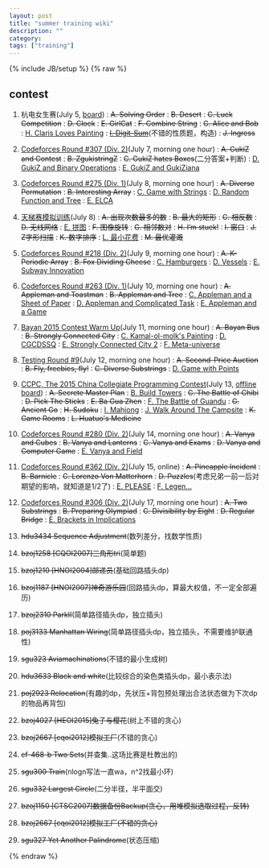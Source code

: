```yaml
---
layout: post
title: "summer training wiki"
description: ""
category: 
tags: ["training"]
---
```

{% include JB/setup %}
{% raw %}

## contest

1. 杭电女生赛(July 5, [board][1])
:  <del>A. Solving Order</del>
:  <del>B. Desert</del>
:  <del>C. Luck Competition</del>
:  <del>D. Clock</del>
:  <del>E. GirlCat</del>
:  <del>F. Combine String</del>
:  <del>G. Alice and Bob</del>
:  [H. Claris Loves Painting][2]
:  <del>[I. Digit-Sum][3]</del>(不错的性质题，构造)
:  <del>J. Ingress</del>

2. [Codeforces Round #307 (Div. 2)][4](July 7, morning one hour)
:  <del>A. GukiZ and Contest</del>
:  <del>B. ZgukistringZ</del>
:  <del>C. GukiZ hates Boxes</del>(二分答案+判断)
:  [D. GukiZ and Binary Operations][5]
:  [E. GukiZ and GukiZiana][6]

3. [Codeforces Round #275 (Div. 1)][7](July 8, morning one hour)
:  <del>A. Diverse Permutation</del>
:  <del>B. Interesting Array</del>
:  [C. Game with Strings][8]
:  [D. Random Function and Tree][9]
:  [E. ELCA][10]

4. [天梯赛模拟训练][11](July 8)
:  <del>A. 出现次数最多的数</del>
:  <del>B. 最大的矩形</del>
:  <del>C. 相反数</del>
:  <del>D. 无线网络</del>
:  [E. 拼图][12]
:  <del>F. 图像旋转</del>
:  <del>G. 相邻数对</del>
:  <del>H. I’m stuck!</del>
:  <del>I. 窗口</del>
:  <del>J. Z字形扫描</del>
:  <del>K. 数字排序</del>
:  [L. 最小花费][13]
:  <del>M. 最优灌溉</del>

5. [Codeforces Round #218 (Div. 2)][14](July 9, morning one hour)
:  <del>A. K-Periodic Array</del>
:  <del>B. Fox Dividing Cheese</del>
:  [C. Hamburgers][15]
:  [D. Vessels][16]
:  [E. Subway Innovation][17]

6. [Codeforces Round #263 (Div. 1)][18](July 10, morning one hour)
:  <del>A. Appleman and Toastman</del>
:  <del>B. Appleman and Tree</del>
:  [C. Appleman and a Sheet of Paper][19]
:  [D. Appleman and Complicated Task][20]
:  [E. Appleman and a Game][21]

7. [Bayan 2015 Contest Warm Up][22](July 11, morning one hour)
:   <del>A. Bayan Bus</del>
:   <del>B. Strongly Connected City</del>
:   [C. Kamal-ol-molk's Painting][23]
:   [D. CGCDSSQ][24]
:   [E. Strongly Connected City 2][25]
:   [F. Meta-universe][26]

8. [Testing Round #9][27](July 12, morning one hour)
:   <del>A. Second-Price Auction</del>
:   <del>B. Fly, freebies, fly!</del>
:   <del>C. Diverse Substrings</del>
:   [D. Game with Points][28]

9. [CCPC, The 2015 China Collegiate Programming Contest][29](July 13, [offline board][30])
:  <del>A. Secrete Master Plan</del>
:  [B. Build Towers][31]
:  <del>C. The Battle of Chibi</del>
:  <del>D. Pick The Sticks</del>
:  <del>E. Ba Gua Zhen</del>
:  [F. The Battle of Guandu][32]
:  <del>G. Ancient Go</del>
:  <del>H. Sudoku</del>
:  [I. Mahjong][33]
:  [J. Walk Around The Campsite][34]
:  <del>K. Game Rooms</del>
:  <del>L. Huatuo's Medicine</del>

10. [Codeforces Round #280 (Div. 2)][35](July 14, morning one hour)
:   <del>A. Vanya and Cubes</del>
:   <del>B. Vanya and Lanterns</del>
:   <del>C. Vanya and Exams</del>
:   <del>D. Vanya and Computer Game</del>
:   [E. Vanya and Field][36]

11. [Codeforces Round #362 (Div. 2)][37](July 15, online)
:   <del>A. Pineapple Incident</del>
:   <del>B. Barnicle</del>
:   <del>C. Lorenzo Von Matterhorn</del>
:   <del>D. Puzzles</del>(考虑兄弟一前一后对期望的影响，就知道是1/2了)
:   [E. PLEASE][38]
:   [F. Legen...][39]

12. [Codeforces Round #306 (Div. 2)][40](July 17, morning one hour)
:   <del>A. Two Substrings</del>
:   <del>B. Preparing Olympiad</del>
:   <del>C. Divisibility by Eight</del>
:   <del>D. Regular Bridge</del>
:   [E. Brackets in Implications][41]


1. <del>hdu3434 Sequence Adjustment</del>(数列差分，找数学性质)
2. <del>bzoj1258 [CQOI2007]三角形tri</del>(简单题)
3. <del>bzoj1210 [HNOI2004]邮递员</del>(基础回路插头dp)
4. <del>bzoj1187 [HNOI2007]神奇游乐园</del>(回路插头dp，算最大权值，不一定全部遍历)
5. <del>bzoj2310 ParkII</del>(简单路径插头dp，独立插头)
6. <del>poj3133 Manhattan Wiring</del>(简单路径插头dp，独立插头，不需要维护联通性)
7. <del>sgu323 Aviamachinations</del>(不错的最小生成树)
8. <del>hdu3633 Black and white</del>(比较综合的染色类插头dp，最小表示法)
9. <del>poj2923 Relocation</del>(有趣的dp，先状压+背包预处理出合法状态做为下次dp的物品再背包)
10. <del>bzoj4027 [HEOI2015]兔子与樱花</del>(树上不错的贪心)
11. <del>bzoj2667 [cqoi2012]模拟工厂</del>(不错的贪心)
12. <del>cf-468-b Two Sets</del>(并查集..这场比赛是杜教出的)
13. <del>sgu300 Train</del>(nlogn写法一直wa，n^2找最小环)
14. <del>sgu332 Largest Circle</del>(二分半径，半平面交)
15. <del>bzoj1150 [CTSC2007]数据备份Backup(贪心，用堆模拟选取过程，反转)
16. <del>bzoj2667 [cqoi2012]模拟工厂(不错的贪心)
17. <del>sgu327 Yet Another Palindrome</del>(状态压缩)



[1]: http://bestcoder.hdu.edu.cn/board.php#rd?sukey=3997c0719f151520f32ee4b650be1e9d6bdf8665cd7627c1916651d35e1efabf4f27d36b060e39fd6ab609c464469fa7
[2]: http://acm.hdu.edu.cn/showproblem.php?pid=5709
[3]: http://acm.hdu.edu.cn/showproblem.php?pid=5710

[4]: http://codeforces.com/contest/551
[5]: http://codeforces.com/contest/551/problem/D
[6]: http://codeforces.com/contest/551/problem/E

[7]: http://codeforces.com/contest/482
[8]: http://codeforces.com/contest/482/problem/C
[9]: http://codeforces.com/contest/482/problem/D
[10]: http://codeforces.com/contest/482/problem/E

[11]: https://njoj.org/Contest/829/
[12]: https://njoj.org/Contest/829/E/
[13]: https://njoj.org/Contest/829/L/

[14]: http://codeforces.com/contest/371
[15]: http://codeforces.com/contest/371/problem/C
[16]: http://codeforces.com/contest/371/problem/D
[17]: http://codeforces.com/contest/371/problem/E

[18]: http://codeforces.com/contest/371/problem/D
[19]: http://codeforces.com/contest/461/problem/C
[20]: http://codeforces.com/contest/461/problem/D
[21]: http://codeforces.com/contest/461/problem/E

[22]: http://codeforces.com/contest/475
[23]: http://codeforces.com/contest/475/problem/C
[24]: http://codeforces.com/contest/475/problem/D
[25]: http://codeforces.com/contest/475/problem/E
[26]: http://codeforces.com/contest/475/problem/F

[27]: http://codeforces.com/contest/386
[28]: http://codeforces.com/contest/386/problem/D

[29]: http://acm.hdu.edu.cn/search.php?field=problem&key=The+2015+China+Collegiate+Programming+Contest&source=1&searchmode=source
[30]: http://board.ccpc.io/
[31]: http://acm.hdu.edu.cn/showproblem.php?pid=5541
[32]: http://acm.hdu.edu.cn/showproblem.php?pid=5545
[33]: http://acm.hdu.edu.cn/showproblem.php?pid=5548
[34]: http://acm.hdu.edu.cn/showproblem.php?pid=5549

[35]: http://codeforces.com/contest/492
[36]: http://codeforces.com/contest/492/problem/E

[37]: http://codeforces.com/contest/697
[38]: http://codeforces.com/contest/697/problem/E
[39]: http://codeforces.com/contest/697/problem/F

[40]: http://codeforces.com/contest/550
[41]: http://codeforces.com/contest/550/problem/E 

{% endraw %}

